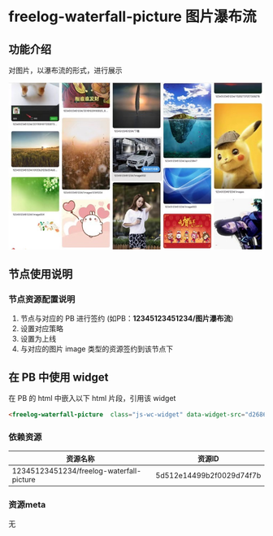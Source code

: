 # freelog-waterfall-picture 图片瀑布流

## 功能介绍
对图片，以瀑布流的形式，进行展示

![效果演示](doc/source/display.jpeg)

## 节点使用说明

### 节点资源配置说明

1. 节点与对应的 PB 进行签约 (如PB：**12345123451234/图片瀑布流**)
2. 设置对应策略
3. 设置为上线
4. 与对应的图片 image 类型的资源签约到该节点下

## 在 PB 中使用 widget

在 PB 的 html 中嵌入以下 html 片段，引用该 widget
```html
<freelog-waterfall-picture  class="js-wc-widget" data-widget-src="d2686bda89418e51bae5739a5411f245f0e0d78c"></freelog-waterfall-picture>
```

### 依赖资源
|资源名称|资源ID|
|---|---|
|12345123451234/freelog-waterfall-picture|5d512e14499b2f0029d74f7b|


### 资源meta
无



